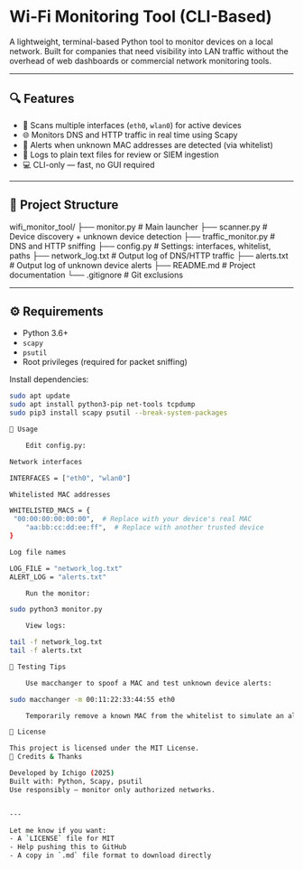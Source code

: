 # Wi-Fi Monitoring Tool (CLI-Based)

A lightweight, terminal-based Python tool to monitor devices on a local network. Built for companies that need visibility into LAN traffic without the overhead of web dashboards or commercial network monitoring tools.

---

## 🔍 Features

- 🔎 Scans multiple interfaces (`eth0`, `wlan0`) for active devices  
- 🌐 Monitors DNS and HTTP traffic in real time using Scapy  
- 🚨 Alerts when unknown MAC addresses are detected (via whitelist)  
- 🧾 Logs to plain text files for review or SIEM ingestion  
- 💻 CLI-only — fast, no GUI required  

---

## 📂 Project Structure

wifi_monitor_tool/
├── monitor.py # Main launcher
├── scanner.py # Device discovery + unknown device detection
├── traffic_monitor.py # DNS and HTTP sniffing
├── config.py # Settings: interfaces, whitelist, paths
├── network_log.txt # Output log of DNS/HTTP traffic
├── alerts.txt # Output log of unknown device alerts
├── README.md # Project documentation
└── .gitignore # Git exclusions


---

## ⚙️ Requirements

- Python 3.6+
- `scapy`
- `psutil`
- Root privileges (required for packet sniffing)

Install dependencies:
```bash
sudo apt update
sudo apt install python3-pip net-tools tcpdump
sudo pip3 install scapy psutil --break-system-packages

🚀 Usage

    Edit config.py:

Network interfaces

INTERFACES = ["eth0", "wlan0"]

Whitelisted MAC addresses

WHITELISTED_MACS = {
 "00:00:00:00:00:00",  # Replace with your device's real MAC
    "aa:bb:cc:dd:ee:ff",  # Replace with another trusted device
}

Log file names

LOG_FILE = "network_log.txt"
ALERT_LOG = "alerts.txt"

    Run the monitor:

sudo python3 monitor.py

    View logs:

tail -f network_log.txt
tail -f alerts.txt

🧪 Testing Tips

    Use macchanger to spoof a MAC and test unknown device alerts:

sudo macchanger -m 00:11:22:33:44:55 eth0

    Temporarily remove a known MAC from the whitelist to simulate an alert.

📄 License

This project is licensed under the MIT License.
💬 Credits & Thanks

Developed by Ichigo (2025)
Built with: Python, Scapy, psutil
Use responsibly — monitor only authorized networks.


---

Let me know if you want:
- A `LICENSE` file for MIT
- Help pushing this to GitHub
- A copy in `.md` file format to download directly



